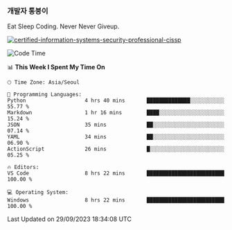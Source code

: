### 개발자 통붕이
Eat Sleep Coding.
Never Never Giveup.

[![certified-information-systems-security-professional-cissp](https://user-images.githubusercontent.com/44606727/157613689-acd84ec6-5f8f-4e79-89d9-a8d51f033634.png)](https://www.credly.com/badges/f394a010-85a0-450b-9136-8043af01d71c/public_url)

<!--START_SECTION:waka-->
![Code Time](http://img.shields.io/badge/Code%20Time-1%2C910%20hrs%2011%20mins-blue)

📊 **This Week I Spent My Time On** 

```text
🕑︎ Time Zone: Asia/Seoul

💬 Programming Languages: 
Python                   4 hrs 40 mins       ██████████████░░░░░░░░░░░   55.77 % 
Markdown                 1 hr 16 mins        ████░░░░░░░░░░░░░░░░░░░░░   15.24 % 
JSON                     35 mins             ██░░░░░░░░░░░░░░░░░░░░░░░   07.14 % 
YAML                     34 mins             ██░░░░░░░░░░░░░░░░░░░░░░░   06.90 % 
ActionScript             26 mins             █░░░░░░░░░░░░░░░░░░░░░░░░   05.25 % 

🔥 Editors: 
VS Code                  8 hrs 22 mins       █████████████████████████   100.00 % 

💻 Operating System: 
Windows                  8 hrs 22 mins       █████████████████████████   100.00 % 
```


 Last Updated on 29/09/2023 18:34:08 UTC
<!--END_SECTION:waka-->
